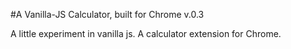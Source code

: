 #A Vanilla-JS Calculator, built for Chrome
v.0.3

A little experiment in vanilla js. A calculator extension for Chrome.